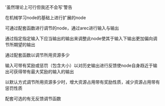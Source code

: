 '虽然理论上可行但我还不会写'警告

在机械学习node的基础上进行扩展的node

可通过配套函数进行调节的node，通过arec进行输入与输出

通过指定指定输入下应当输出的输出来调整此node使其于输入下输出更加偏向调节所期望的输出

通过配套函数以调节所用资源多少

输入可带有奖励或惩罚（包含大小）以对历史输出进行反馈使node自身趋近于输出可获得带有最大奖励的输入的输出

以默认方式调节所用资源多少时，增大资源占用带有奖励性质，减少资源占用带有惩罚性质

配套可选的有无反馈调节函数

